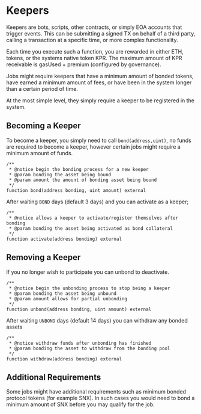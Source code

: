 # Keepers

Keepers are bots, scripts, other contracts, or simply EOA accounts that trigger events. This can be submitting a signed TX on behalf of a third party, calling a transaction at a specific time, or more complex functionality.

Each time you execute such a function, you are rewarded in either ETH, tokens, or the systems native token KPR. The maximum amount of KPR receivable is gasUsed + premium (configured by governance).

Jobs might require keepers that have a minimum amount of bonded tokens, have earned a minimum amount of fees, or have been in the system longer than a certain period of time.

At the most simple level, they simply require a keeper to be registered in the system.

## Becoming a Keeper

To become a keeper, you simply need to call `bond(address,uint)`, no funds are required to become a keeper, however certain jobs might require a minimum amount of funds.

```
/**
 * @notice begin the bonding process for a new keeper
 * @param bonding the asset being bound
 * @param amount the amount of bonding asset being bound
 */
function bond(address bonding, uint amount) external
```

After waiting `BOND` days (default 3 days) and you can activate as a keeper;

```
/**
 * @notice allows a keeper to activate/register themselves after bonding
 * @param bonding the asset being activated as bond collateral
 */
function activate(address bonding) external
```

## Removing a Keeper

If you no longer wish to participate you can unbond to deactivate.

```
/**
 * @notice begin the unbonding process to stop being a keeper
 * @param bonding the asset being unbound
 * @param amount allows for partial unbonding
 */
function unbond(address bonding, uint amount) external
```

After waiting `UNBOND` days (default 14 days) you can withdraw any bonded assets

```
/**
 * @notice withdraw funds after unbonding has finished
 * @param bonding the asset to withdraw from the bonding pool
 */
function withdraw(address bonding) external
```

## Additional Requirements

Some jobs might have additional requirements such as minimum bonded protocol tokens (for example SNX). In such cases you would need to bond a minimum amount of SNX before you may qualify for the job.

